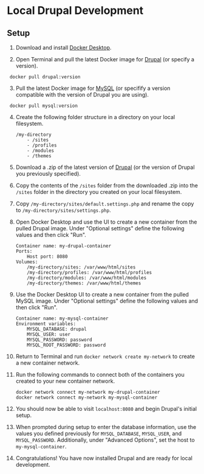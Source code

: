 # Local Drupal Development
## Setup

1. Download and install [Docker Desktop](https://www.docker.com/products/docker-desktop/).

2. Open Terminal and pull the latest Docker image for [Drupal](https://hub.docker.com/_/drupal) (or specify a version).

``` docker pull drupal:version```
	
3. Pull the latest Docker image for [MySQL](https://hub.docker.com/_/mysql/) (or specifify a version compatible with the version of Drupal you are using).

``` docker pull mysql:version```
	
4. Create the following folder structure in a directory on your local filesystem.
	``` 
	/my-directory
		- /sites 
		- /profiles
		- /modules
		- /themes
	```
	
5. Download a .zip of the latest version of [Drupal](https://www.drupal.org/project/drupal/releases) (or the version of Drupal you previously specified).

6. Copy the contents of the ``` /sites ``` folder from the downloaded .zip into the ```/sites``` folder in the directory you created on your local filesystem.

7.  Copy ```/my-directory/sites/default.settings.php``` and rename the copy to ```/my-directory/sites/settings.php```.

8. Open Docker Desktop and use the UI to create a new container from the pulled Drupal image. Under "Optional settings" define the following values and then click "Run".
	``` 
	Container name: my-drupal-container
	Ports:
		Host port: 8080
	Volumes:
		/my-directory/sites: /var/www/html/sites
		/my-directory/profiles: /var/www/html/profiles
		/my-directory/modules: /var/www/html/modules
		/my-directory/themes: /var/www/html/themes
	``` 
	
9. Use the Docker Desktop UI to create a new container from the pulled MySQL image. Under "Optional settings" define the following values and then click "Run".
	``` 
	Container name: my-mysql-container	
	Environment variables:
		MYSQL_DATABASE: drupal
		MYSQL_USER: user
		MYSQL_PASSWORD: password
		MYSQL_ROOT_PASSWORD: password
	``` 
	
10. Return to Terminal and run ```docker network create my-network``` to create a new container network. 

11. Run the following commands to connect both of the containers you created to your new container network.
	```
	docker network connect my-network my-drupal-container
	docker network connect my-network my-mysql-container
	```
	
12. You should now be able to visit ```localhost:8080``` and begin Drupal's initial setup.

13. When prompted during setup to enter the database information, use the values you defined previously for ```MYSQL_DATABASE```, ```MYSQL_USER```, and ```MYSQL_PASSWORD```. Additionally, under "Advanced Options", set the host to ```my-mysql-container```.

14. Congratulations! You have now installed Drupal and are ready for local development.
